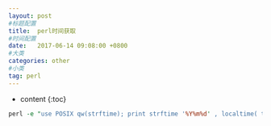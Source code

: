 ```yaml
---
layout: post
#标题配置
title:  perl时间获取
#时间配置
date:   2017-06-14 09:08:00 +0800
#大类
categories: other
#小类
tag: perl
---
```


* content
{:toc}


```perl
perl -e "use POSIX qw(strftime); print strftime '%Y%m%d' , localtime( time()-3600*24*30) "
```
